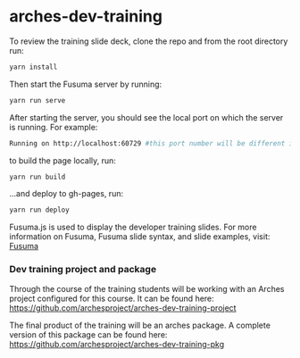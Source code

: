 # arches-dev-training

To review the training slide deck, clone the repo and from the root directory run:

```bash
yarn install
```

Then start the Fusuma server by running:

```bash
yarn run serve
```

After starting the server, you should see the local port on which the server is running. For example:

```bash
Running on http://localhost:60729 #this port number will be different in your console.
```

to build the page locally, run:
```bash
yarn run build
```

...and deploy to gh-pages, run:
```bash
yarn run deploy
```

Fusuma.js is used to display the developer training slides. For more information on Fusuma, Fusuma slide syntax, and slide examples, visit: [Fusuma](https://github.com/hiroppy/fusuma)

### Dev training project and package

Through the course of the training students will be working with an Arches project configured for this course. It can be found here: https://github.com/archesproject/arches-dev-training-project

The final product of the training will be an arches package. A complete version of this package can be found here: https://github.com/archesproject/arches-dev-training-pkg

